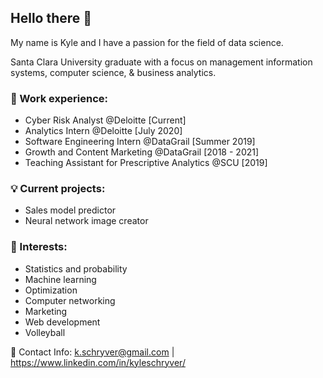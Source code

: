 ## **Hello there 🌊**

My name is Kyle and I have a passion for the field of data science.

Santa Clara University graduate with a focus on management information systems, computer science, & business analytics.

### 👔 Work experience:

* Cyber Risk Analyst @Deloitte [Current]
* Analytics Intern @Deloitte [July 2020]
* Software Engineering Intern @DataGrail [Summer 2019]
* Growth and Content Marketing @DataGrail [2018 - 2021]
* Teaching Assistant for Prescriptive Analytics @SCU [2019]

### 💡 Current projects:
* Sales model predictor
* Neural network image creator

### 🌴 Interests:

* Statistics and probability
* Machine learning
* Optimization
* Computer networking
* Marketing
* Web development
* Volleyball

📇 Contact Info: k.schryver@gmail.com | https://www.linkedin.com/in/kyleschryver/
